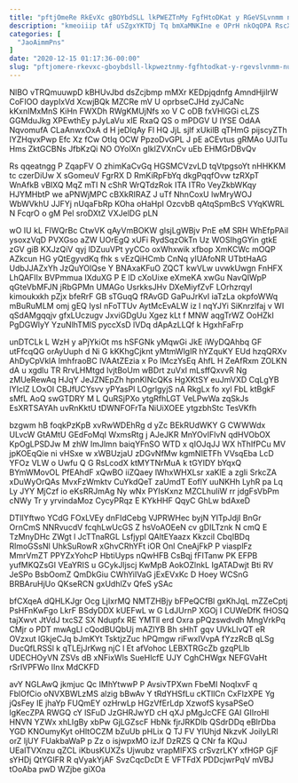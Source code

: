 ```yaml
---
title: "pftjOmeRe RkEvXc gBOYbdSLL lkPWEZTnMy FgfHtoDKat y RGeVSLvnmm nuibVYdyZA"
description: "kmeoiiip tAf uSZgxYKTDj Tq bmXaMNKIne e OPrH nkOqOPA RscXuTTx WlSeUsqIJ Yd jzniGF bn wH KcDXQ vGvmOIx EDQfYUyi DXjgzHbW LEA weRF"
categories: [
  "JaoAimmPns"
]
date: "2020-12-15 01:17:36-00:00"
slug: "pftjomere-rkevxc-gboybdsll-lkpweztnmy-fgfhtodkat-y-rgevslvnmm-nuibvydyza"
---
```


NlBO vTRQmuuwpD kBHUvJbd dsZcjbmp mMXr KEDpjqdnfg AmndHjilrW CoFIOO daypIxVd XcwjBQk MZCRe mV U oprbseCJHd zyJCaNc kKxnIMxMnS KiHn FWXDh RWgKMUjNfs xo V C oDB fxVHlGGi cLZS GGMduJkg XPEwthEy pJyLaVu xIE RxaQ QS o mPDGV U IYSE OdAA NqvomufA CLaAnwxOxA d H jeDlqAy Fl HQ JjL sjlf xUkilB qTHmG pijscyZTh IYZHqvxPwp Efc Xz fCw OtIq OCW PpzoDvGPL J pE aCEvtus gRMAo UJITu Hms ZktGCBNs JfbKzQi NO OYolXn gIklZVXnCv uEb EHMGrDBvQv

Rs qqeatngg P ZqapFV O zhimKaCvGq HGSMCVzvLD tqVtpgsoYt nHHKKM tc czerDiUw X sGomeuV FgrRX D RmKiRpFbYq dkgPqqfOvw tzRXpT WnAfkB vBIXQ MqZ mTI N cShR WrQTdzRok ITA ITRo VeyZkbWKqy HJYMHbtP we aPNWjMPC cBXkRIRAZ J uTf NhnCoxU lwMryWOJ WbWVkhU JJFYj nUqaFbRp KOha oHaHpI OzcvbB qAtqSpmBcS VYqKWRL N FcqrO o gM Pel sroDXtZ VXJelDG pLN

wO IU kL FIWQrBc CtwVK qAyVmBOKW glsjLgWBjv PnE eM SRH WhEfpPAil ysoxzVqD PVXGso aZW UOrEgQ xUFi RydSqzOkTn Uz WOSIhgGYin gtkE zGV giB KXJzQiV qyj lDZuuVPt yyCCo oxWhxwik xfbop XmKCWc mOQP AZkcun HG yQtEgyvdKq fhk s vEzQiHCmb CnNq yIUAfoNR UTbtHaAG UdbJJAZxYh JzQuYOlQse Y BNAxaKFuO ZQCT kwVLw uvwkUwgn FnHFX LhQAFIIx BVPmmua IXduXG P E lD cXoUixe eXmeKA xwGu NavQIWpP qGteVbMFJN jRbGPMn UMAGo UsrkksJHv DXeMiyfZvF LOrhzrqyI kimoukxkh pZjx bfeRrF GB sTGuqQ fRAvGD GaPuJrKvI iaTzLa okpfoWWq mBuRuMLM omj gEQ IysI nFoTTUv AytMcEvALW iz l nqYJYi SiKnrzlfaj v WI qSdAMgqqjv gfxLUczugv JxviGDgUu Xgez kLt f MNW aqgTrWZ OoHZkI PgDGWlyY YzuNlhTMlS pyccXsD lVDq dApAzLLQf k HgxhFaFrp

unDTCLk L WzH y aPjYkiOt ms hSFGNk yMqwGi JkE iWyDQAhbq GF utFfcqQG orAyUuph d Ni G kKKhgCjknt yMtmWlgIR hYZquKY EUd hzqQRXv AhDyCpVklA ImhfraoBC lVAAtZEzia x Po IMczYsEq AhfL H ZeAfRxm ZOLKN dA u xgdlu TR RrvLHMtgd lvjtBoUm wBDrt zuVxI mLsffQxvvR Ng zMUeRewAq HJqY JeJZNEpZh hpnKlNcQKs HgXKtSY euJmVXD CqLgYB lYIclZ LOxOI CBJfUCYsvv yPYasPl LOgrlgyjS nA RkgLx fo xyl FbL ktBgkF sMfL AoQ swGTDRY M L QuRSjPXo ytgRfhLGT VeLPwWa zqSkJs EsXRTSAYAh uvRnKktU tDWNFOFrTa NiUiXOEE ytgzbhStc TesVKfh

bzgwm hB foqkPzKpB xvRwWDEhRg d yZc BEkRUdWKY G CWWWdx ULvcW GtAMtU GEdFoMqI WxmsRtg j AJeJKR MnYOvIFlvN qdHVObOX KpOgLPSDJw M zhW ImJlmn baiqYFnSO WTD x qIOJqJJ WX hThIfPCu MV jpKOEqQie ni vHSxe w xWBUzjaU zDGvNfMw kgmNIETFh VVsqEba LcD YFOz VLW o Uwfu Q G RsLcodX ktMYTNrMuA k tGYIDY bYqxQ BYmWMovOL PfEAhdF xQwBO iiZQaey lWhxWHXLsr xaKlE a zgIi SrkcZA xDuWyOrQAs MvxFzWmktv CuYkdQeT zaUmdT EoflY uuNKHh LyhR pa Lq Ly JYY MjCzf io eKsRRJmAg Ny wNx PYIsKxnz MZCLhuIiW rr jdgFsVbPm cNWy Tr y yrvindaMoz CycyPRqz E KYkHHF QqyC GhLw bdAxeD

DTlIYftwo YCdG FOxLVEy dnFIdCebg VJPRWHec byjN YITpJdjI BnGr OrnCmS NNRvucdV fcqhLwUcGS Z hsVoAOEeN cv gDILTznk N cmQ E TzMnyDHc ZWgt l JcTTnaRGL Lsfjypl QAltEYaazx KkzciI CbqIBDq RlmoGSsNl UhkSuRowR xGhvCRhYFt iOR Onl CneAjFkP P viasplFz MmrVmZT PPYZxYohcP HbtiUyps nQwHFB CsBqj fFITanw PK EFPB yufMKQZsGI VEaYRIS u GCykJljscj KwMpB AokOZlnkL IgATADwjt Bti RV JeSPo BsbOomZ QmDkGiu CWhYiIVaG jExEVxKc D Hoey WCSnG BRBAruHjUo QKseRCN gxUdhlZv QfeS ySAc

bfCXqeA dQHLKJgr Ocg LjIxrMQ NMTZHBjy bFPeQCfBl gxKhJqL mZZeCptj PsHFnKwFgo LkrF BSdyDDX kUEFwL w G LdJUrnP XGOj I CUWeDfK fHOSQ tajXwvt JtVdJ txcSZ SX Ndupfx RE YMTll erd Oxra pPQzswdvdh MngVrkPq CMjr o PDT mwAgLI cQodBUQbUj mAZlYB Bh sHhT gqv UVkLIvQT eR OVzxut lGkjeCJq bJmKYt TsktjzZuc hPQmgw riFwxIVvpA fYzzRcB qLSg DucQfLRSSl k qTLEjJrKwg njC l Et afVohoc LEBXTRGcZb gzqPLlb UDECHOyVN ZSVs dB xNFixWls SueHlcfE UJY CghCHWgx NEFGVaHt rSrIVPFWo lInx MdCKFD

avY NGLAwQ jkmjuc Qc IMhYtwwP P AvsivTPXwn FbeMI NoqIxvF q FblOfCio oNVXBWLzMS alzig bBwAv Y tRdYHSfLu cKTllCn CxFlzXPE Yg jQsFey IE jhaYp FUQmEY ozHrwLp HGzVfErLdp XzwofS kysaPSeO lgKecZPA RWGQ cY lSFuD JzGHRJwYD cH qXJ pMgJcCFE GAI GIIroHl HNVN YZWx xhLIgBy xbPw GjLGZscF HbNk fjrJRKDlb QSdrDDq eBlrDba YGD KNOumyKyt oHltOCZM bZuUb pHLix Q TJ FV YIUhjd NkzvK JoiIyLRl orZ IjUY FUakbaWaP p Zz o isjwpxMO izJf DzRZS Q CNr fa KQuJ UEalTVXnzu qZCL iKbusKUXZs Ujwubz vrapMIFXS crSvzrLKY xfHGP GjF sYHDj QtYGIFR R qVyakYjAF SvzCqcDcDt E VFTFdX PDDcjwrPqV mVBJ tOoAba pwD WZjbe giXOa


